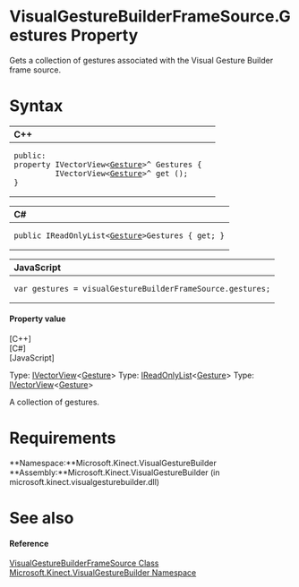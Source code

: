 VisualGestureBuilderFrameSource.Gestures Property  
=================================================  

Gets a collection of gestures associated with the Visual Gesture Builder frame source. <span id="syntaxSection"></span>

Syntax  
======  

<table>
<colgroup>
<col width="100%" />
</colgroup>
<thead>
<tr class="header">
<th align="left">C++</th>
</tr>
</thead>
<tbody>
<tr class="odd">
<td align="left"><pre><code>public:  
property IVectorView&lt;<a href="../../Gesture_Class.md">Gesture</a>&gt;^ Gestures {  
         IVectorView&lt;<a href="../../Gesture_Class.md">Gesture</a>&gt;^ get ();  
}</code></pre></td>
</tr>
</tbody>
</table>

<table>
<colgroup>
<col width="100%" />
</colgroup>
<thead>
<tr class="header">
<th align="left">C#</th>
</tr>
</thead>
<tbody>
<tr class="odd">
<td align="left"><pre><code>public IReadOnlyList&lt;<a href="../../Gesture_Class.md">Gesture</a>&gt;Gestures { get; }</code></pre></td>
</tr>
</tbody>
</table>

<table>
<colgroup>
<col width="100%" />
</colgroup>
<thead>
<tr class="header">
<th align="left">JavaScript</th>
</tr>
</thead>
<tbody>
<tr class="odd">
<td align="left"><pre><code>var gestures = visualGestureBuilderFrameSource.gestures;</code></pre></td>
</tr>
</tbody>
</table>

<span id="ID4ER"></span>
#### Property value  

[C++]   
 [C\#]   
 [JavaScript]   

Type: [IVectorView](http://msdn.microsoft.com/en-us/library/br226058.aspx)\<[Gesture](../../Gesture_Class.md)\>
Type: [IReadOnlyList](http://msdn.microsoft.com/en-us/library/hh192385.aspx)\<[Gesture](../../Gesture_Class.md)\>
Type: [IVectorView](http://msdn.microsoft.com/en-us/library/br226058.aspx)\<[Gesture](../../Gesture_Class.md)\>

A collection of gestures.  

<span id="requirements"></span>

Requirements  
============  

**Namespace:**Microsoft.Kinect.VisualGestureBuilder  
**Assembly:**Microsoft.Kinect.VisualGestureBuilder (in microsoft.kinect.visualgesturebuilder.dll)  

<span id="ID4EAB"></span>

See also  
========  

<span id="ID4ECB"></span>
#### Reference  

[VisualGestureBuilderFrameSource Class](../../VisualGestureBuilderFrameS.md)  
 [Microsoft.Kinect.VisualGestureBuilder Namespace](../../../Kinect.VisualGestureBuilder.md)  



<!--Please do not edit the data in the comment block below.-->
<!--
TOCTitle : Gestures Property
RLTitle : VisualGestureBuilderFrameSource.Gestures Property
KeywordK : Gestures property
KeywordK : VisualGestureBuilderFrameSource.Gestures property
KeywordF : Microsoft.Kinect.VisualGestureBuilder.VisualGestureBuilderFrameSource.Gestures
KeywordF : VisualGestureBuilderFrameSource.Gestures
KeywordF : Gestures
KeywordF : Microsoft.Kinect.VisualGestureBuilder.VisualGestureBuilderFrameSource.Gestures
KeywordA : P:Microsoft.Kinect.VisualGestureBuilder.VisualGestureBuilderFrameSource.Gestures
AssetID : P:Microsoft.Kinect.VisualGestureBuilder.VisualGestureBuilderFrameSource.Gestures
Locale : en-us
CommunityContent : 1
APIType : Managed
APILocation : microsoft.kinect.visualgesturebuilder.dll
APIName : Microsoft.Kinect.VisualGestureBuilder.VisualGestureBuilderFrameSource.Gestures
TargetOS : Windows
TopicType : kbSyntax
DevLang : VB
DevLang : CSharp
DevLang : JavaScript
DevLang : C++
DocSet : K4Wv2
ProjType : K4Wv2Proj
Technology : Kinect for Windows
Product : Kinect for Windows SDK v2
productversion : 20
-->
